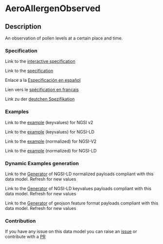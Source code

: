 # AeroAllergenObserved

## Description 

An observation of pollen levels at a certain place and time.
### Specification

Link to the [interactive specification](https://swagger.lab.fiware.org/?url=https://github.com/smart-data-models/dataModel.Environment/blob/master/AeroAllergenObserved/swagger.yaml)

Link to the [specification](https://github.com/smart-data-models/dataModel.Environment/blob/master/AeroAllergenObserved/doc/spec.md)

Enlace a la [Especificación en español](https://github.com/smart-data-models/dataModel.Environment/blob/master/AeroAllergenObserved/doc/spec_ES.md)

Lien vers le [spécification en français](https://github.com/smart-data-models/dataModel.Environment/blob/master/AeroAllergenObserved/doc/spec_FR.md)

Link zu der [deutchen Spezifikation](https://github.com/smart-data-models/dataModel.Environment/blob/master/AeroAllergenObserved/doc/spec_DE.md)
### Examples

Link to the [example](https://github.com/smart-data-models/dataModel.Environment/blob/master/AeroAllergenObserved/examples/example.json) (keyvalues) for NGSI v2

Link to the [example](https://github.com/smart-data-models/dataModel.Environment/blob/master/AeroAllergenObserved/examples/example.jsonld) (keyvalues) for NGSI-LD

Link to the [example](https://github.com/smart-data-models/dataModel.Environment/blob/master/AeroAllergenObserved/examples/example-normalized.json) (normalized) for NGSI-V2

Link to the [example](https://github.com/smart-data-models/dataModel.Environment/blob/master/AeroAllergenObserved/examples/example-normalized.jsonld) (normalized) for NGSI-LD
### Dynamic Examples generation

Link to the [Generator](https://smartdatamodels.org/extra/ngsi-ld_generator_v0.92.php?schemaUrl=https://raw.githubusercontent.com/smart-data-models/dataModel.Environment/master/AeroAllergenObserved/schema.json&email=info@smartdatamodels.org) of NGSI-LD normalized payloads compliant with this data model. Refresh for new values

Link to the [Generator](https://smartdatamodels.org/extra/ngsi-ld_generator_keyvalues_v0.92.php?schemaUrl=https://raw.githubusercontent.com/smart-data-models/dataModel.Environment/master/AeroAllergenObserved/schema.json&email=info@smartdatamodels.org) of NGSI-LD keyvalues payloads compliant with this data model. Refresh for new values

Link to the [Generator](https://smartdatamodels.org/extra/geojson_features_generator_v1.0.php?schemaUrl=https://raw.githubusercontent.com/smart-data-models/dataModel.Environment/master/AeroAllergenObserved/schema.json&email=info@smartdatamodels.org) of geojson feature format payloads compliant with this data model. Refresh for new values
### Contribution

 If you have any issue on this data model you can raise an [issue](https://github.com/smart-data-models/dataModel.Environment/issues)  or contribute with a [PR](https://github.com/smart-data-models/dataModel.Environment/pulls)